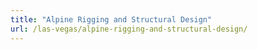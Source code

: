 ```yaml
---
title: "Alpine Rigging and Structural Design"
url: /las-vegas/alpine-rigging-and-structural-design/
---
```

